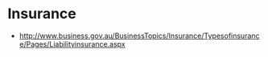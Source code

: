 # Insurance

* http://www.business.gov.au/BusinessTopics/Insurance/Typesofinsurance/Pages/Liabilityinsurance.aspx
